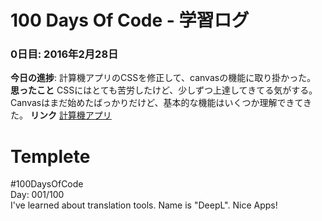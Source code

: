 # 100 Days Of Code - 学習ログ
### 0日目: 2016年2月28日
**今日の進捗**: 計算機アプリのCSSを修正して、canvasの機能に取り掛かった。
**思ったこと** CSSにはとても苦労したけど、少しずつ上達してきてる気がする。Canvasはまだ始めたばっかりだけど、基本的な機能はいくつか理解できてきた。
**リンク** [計算機アプリ](http://www.example.com)

# Templete
#100DaysOfCode   
Day: 001/100  
I've learned about translation tools. Name is "DeepL". Nice Apps!
